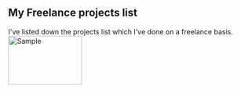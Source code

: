 ## My Freelance projects list
I've listed down the projects list which I've done on a freelance basis.
<img src="samples.svg" alt="Sample"	title="A Sample Pic" width="150" height="100" />
